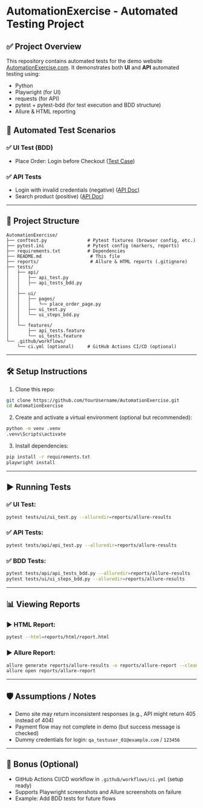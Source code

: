 # AutomationExercise - Automated Testing Project

## ✅ Project Overview

This repository contains automated tests for the demo website [AutomationExercise.com](https://automationexercise.com/). 
It demonstrates both **UI** and **API** automated testing using:
- Python
- Playwright (for UI)
- requests (for API)
- pytest + pytest-bdd (for test execution and BDD structure)
- Allure & HTML reporting

## 🚀 Automated Test Scenarios

### ✅ UI Test (BDD)
- Place Order: Login before Checkout ([Test Case](https://automationexercise.com/test_cases#collapse16))

### ✅ API Tests
- Login with invalid credentials (negative) ([API Doc](https://automationexercise.com/api_list#collapse10))
- Search product (positive) ([API Doc](https://automationexercise.com/api_list#collapse5))

---

## 🔨 Project Structure

```
AutomationExercise/
├── conftest.py               # Pytest fixtures (browser config, etc.)
├── pytest.ini                # Pytest config (markers, reports)
├── requirements.txt          # Dependencies
├── README.md                  # This file
├── reports/                   # Allure & HTML reports (.gitignore)
├── tests/
│   ├── api/
│   │   ├── api_test.py
│   │   ├── api_tests_bdd.py
│   │
│   ├── ui/
│   │   ├── pages/
│   │   │   └── place_order_page.py
│   │   ├── ui_test.py
│   │   └── ui_steps_bdd.py
│   │
│   └── features/
│       ├── api_tests.feature
│       └── ui_tests.feature
└── .github/workflows/
    └── ci.yml (optional)     # GitHub Actions CI/CD (optional)
```

---

## 🛠️ Setup Instructions

1. Clone this repo:

```bash
git clone https://github.com/YourUsername/AutomationExercise.git
cd AutomationExercise
```

2. Create and activate a virtual environment (optional but recommended):

```bash
python -m venv .venv
.venv\Scripts\activate
```

3. Install dependencies:

```bash
pip install -r requirements.txt
playwright install
```

---

## ▶️ Running Tests

### ✅ UI Test:
```bash
pytest tests/ui/ui_test.py --alluredir=reports/allure-results
```

### ✅ API Tests:
```bash
pytest tests/api/api_test.py --alluredir=reports/allure-results
```

### ✅ BDD Tests:
```bash
pytest tests/api/api_tests_bdd.py --alluredir=reports/allure-results
pytest tests/ui/ui_steps_bdd.py --alluredir=reports/allure-results
```

---

## 📊 Viewing Reports

### ▶️ HTML Report:
```bash
pytest --html=reports/html/report.html
```

### ▶️ Allure Report:
```bash
allure generate reports/allure-results -o reports/allure-report --clean
allure open reports/allure-report
```

---

## 🛡️ Assumptions / Notes
- Demo site may return inconsistent responses (e.g., API might return 405 instead of 404)
- Payment flow may not complete in demo (but success message is checked)
- Dummy credentials for login: `qa_testuser_01@example.com` / `123456`

---

## 🔧 Bonus (Optional)
- GitHub Actions CI/CD workflow in `.github/workflows/ci.yml` (setup ready)
- Supports Playwright screenshots and Allure screenshots on failure
- Example: Add BDD tests for future flows


